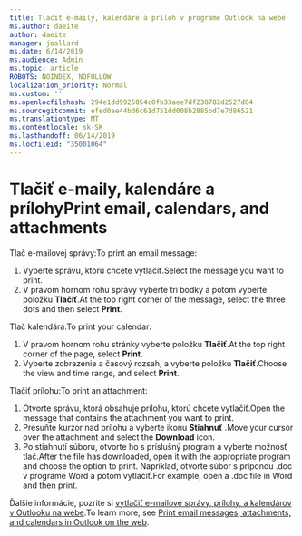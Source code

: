 ```yaml
---
title: Tlačiť e-maily, kalendáre a príloh v programe Outlook na webe
ms.author: daeite
author: daeite
manager: joallard
ms.date: 6/14/2019
ms.audience: Admin
ms.topic: article
ROBOTS: NOINDEX, NOFOLLOW
localization_priority: Normal
ms.custom: ''
ms.openlocfilehash: 294e1dd9925054c0fb33aee7df238782d2527d84
ms.sourcegitcommit: efed0ae44bd6c61d751dd008b2885bd7e7d86521
ms.translationtype: MT
ms.contentlocale: sk-SK
ms.lasthandoff: 06/14/2019
ms.locfileid: "35001064"
---
```

# <a name="print-email-calendars-and-attachments"></a><span data-ttu-id="2d1cb-102">Tlačiť e-maily, kalendáre a prílohy</span><span class="sxs-lookup"><span data-stu-id="2d1cb-102">Print email, calendars, and attachments</span></span>

<span data-ttu-id="2d1cb-103">Tlač e-mailovej správy:</span><span class="sxs-lookup"><span data-stu-id="2d1cb-103">To print an email message:</span></span>
  
1. <span data-ttu-id="2d1cb-104">Vyberte správu, ktorú chcete vytlačiť.</span><span class="sxs-lookup"><span data-stu-id="2d1cb-104">Select the message you want to print.</span></span>
1. <span data-ttu-id="2d1cb-105">V pravom hornom rohu správy vyberte tri bodky a potom vyberte položku **Tlačiť**.</span><span class="sxs-lookup"><span data-stu-id="2d1cb-105">At the top right corner of the message, select the three dots and then select **Print**.</span></span>

<span data-ttu-id="2d1cb-106">Tlač kalendára:</span><span class="sxs-lookup"><span data-stu-id="2d1cb-106">To print your calendar:</span></span>

1. <span data-ttu-id="2d1cb-107">V pravom hornom rohu stránky vyberte položku **Tlačiť**.</span><span class="sxs-lookup"><span data-stu-id="2d1cb-107">At the top right corner of the page, select **Print**.</span></span>
1. <span data-ttu-id="2d1cb-108">Vyberte zobrazenie a časový rozsah, a vyberte položku **Tlačiť**.</span><span class="sxs-lookup"><span data-stu-id="2d1cb-108">Choose the view and time range, and select **Print**.</span></span>

<span data-ttu-id="2d1cb-109">Tlačiť prílohu:</span><span class="sxs-lookup"><span data-stu-id="2d1cb-109">To print an attachment:</span></span>

1. <span data-ttu-id="2d1cb-110">Otvorte správu, ktorá obsahuje prílohu, ktorú chcete vytlačiť.</span><span class="sxs-lookup"><span data-stu-id="2d1cb-110">Open the message that contains the attachment you want to print.</span></span>
2. <span data-ttu-id="2d1cb-111">Presuňte kurzor nad prílohu a vyberte ikonu **Stiahnuť** .</span><span class="sxs-lookup"><span data-stu-id="2d1cb-111">Move your cursor over the attachment and select the **Download** icon.</span></span>
3. <span data-ttu-id="2d1cb-112">Po stiahnutí súboru, otvorte ho s príslušný program a vyberte možnosť tlač.</span><span class="sxs-lookup"><span data-stu-id="2d1cb-112">After the file has downloaded, open it with the appropriate program and choose the option to print.</span></span> <span data-ttu-id="2d1cb-113">Napríklad, otvorte súbor s príponou .doc v programe Word a potom vytlačiť.</span><span class="sxs-lookup"><span data-stu-id="2d1cb-113">For example, open a .doc file in Word and then print.</span></span>

<span data-ttu-id="2d1cb-114">Ďalšie informácie, pozrite si [vytlačiť e-mailové správy, prílohy, a kalendárov v Outlooku na webe](https://support.office.com/article/2cf529d1-3b8f-4de2-b254-b7f870e58a2b).</span><span class="sxs-lookup"><span data-stu-id="2d1cb-114">To learn more, see [Print email messages, attachments, and calendars in Outlook on the web](https://support.office.com/article/2cf529d1-3b8f-4de2-b254-b7f870e58a2b).</span></span>
